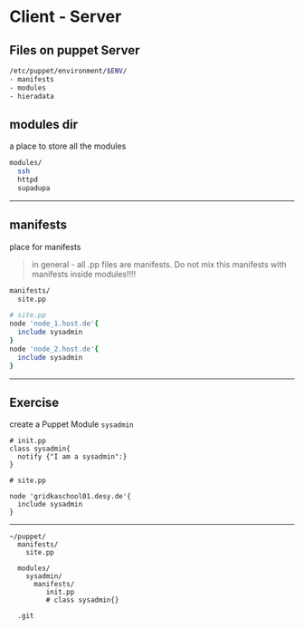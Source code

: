 # Client - Server

## Files on puppet Server

```bash
/etc/puppet/environment/$ENV/
- manifests
- modules
- hieradata

```

## modules dir

a place to store all the modules

```bash
modules/
  ssh
  httpd
  supadupa
```

---

## manifests

place for manifests

>in general - all .pp files are manifests. Do not mix this manifests with manifests inside modules!!!!

```bash
manifests/
  site.pp
```

```ruby
# site.pp
node 'node_1.host.de'{
  include sysadmin
}
node 'node_2.host.de'{
  include sysadmin
}
```

---

## Exercise

create a Puppet Module `sysadmin`

```
# init.pp
class sysadmin{
  notify {"I am a sysadmin":}
}
```

```
# site.pp

node 'gridkaschool01.desy.de'{
  include sysadmin
}
```

---

```
~/puppet/
  manifests/
    site.pp
       
  modules/
    sysadmin/
      manifests/
         init.pp
         # class sysadmin{}
         
  .git
```
